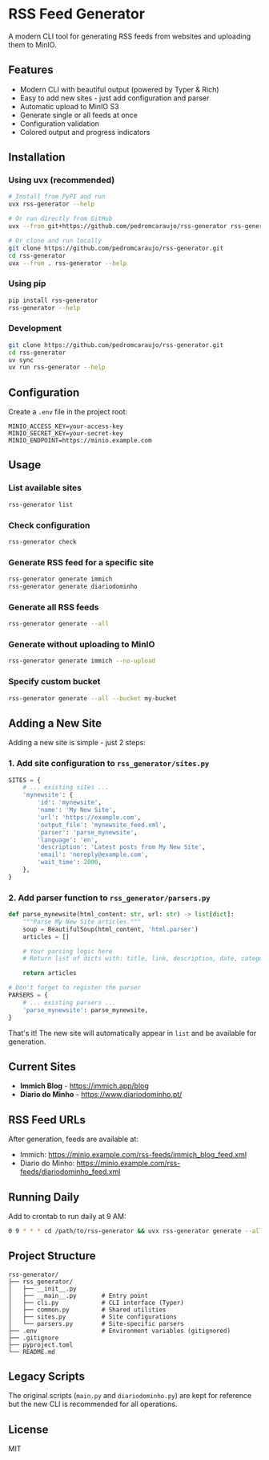 # RSS Feed Generator

A modern CLI tool for generating RSS feeds from websites and uploading them to MinIO.

## Features

- Modern CLI with beautiful output (powered by Typer & Rich)
- Easy to add new sites - just add configuration and parser
- Automatic upload to MinIO S3
- Generate single or all feeds at once
- Configuration validation
- Colored output and progress indicators

## Installation

### Using uvx (recommended)

```bash
# Install from PyPI and run
uvx rss-generator --help

# Or run directly from GitHub
uvx --from git+https://github.com/pedromcaraujo/rss-generator rss-generator --help

# Or clone and run locally
git clone https://github.com/pedromcaraujo/rss-generator.git
cd rss-generator
uvx --from . rss-generator --help
```

### Using pip

```bash
pip install rss-generator
rss-generator --help
```

### Development

```bash
git clone https://github.com/pedromcaraujo/rss-generator.git
cd rss-generator
uv sync
uv run rss-generator --help
```

## Configuration

Create a `.env` file in the project root:

```env
MINIO_ACCESS_KEY=your-access-key
MINIO_SECRET_KEY=your-secret-key
MINIO_ENDPOINT=https://minio.example.com
```

## Usage

### List available sites

```bash
rss-generator list
```

### Check configuration

```bash
rss-generator check
```

### Generate RSS feed for a specific site

```bash
rss-generator generate immich
rss-generator generate diariodominho
```

### Generate all RSS feeds

```bash
rss-generator generate --all
```

### Generate without uploading to MinIO

```bash
rss-generator generate immich --no-upload
```

### Specify custom bucket

```bash
rss-generator generate --all --bucket my-bucket
```

## Adding a New Site

Adding a new site is simple - just 2 steps:

### 1. Add site configuration to `rss_generator/sites.py`

```python
SITES = {
    # ... existing sites ...
    'mynewsite': {
        'id': 'mynewsite',
        'name': 'My New Site',
        'url': 'https://example.com',
        'output_file': 'mynewsite_feed.xml',
        'parser': 'parse_mynewsite',
        'language': 'en',
        'description': 'Latest posts from My New Site',
        'email': 'noreply@example.com',
        'wait_time': 2000,
    },
}
```

### 2. Add parser function to `rss_generator/parsers.py`

```python
def parse_mynewsite(html_content: str, url: str) -> list[dict]:
    """Parse My New Site articles."""
    soup = BeautifulSoup(html_content, 'html.parser')
    articles = []

    # Your parsing logic here
    # Return list of dicts with: title, link, description, date, category (optional)

    return articles

# Don't forget to register the parser
PARSERS = {
    # ... existing parsers ...
    'parse_mynewsite': parse_mynewsite,
}
```

That's it! The new site will automatically appear in `list` and be available for generation.

## Current Sites

- **Immich Blog** - https://immich.app/blog
- **Diario do Minho** - https://www.diariodominho.pt/

## RSS Feed URLs

After generation, feeds are available at:
- Immich: https://minio.example.com/rss-feeds/immich_blog_feed.xml
- Diario do Minho: https://minio.example.com/rss-feeds/diariodominho_feed.xml

## Running Daily

Add to crontab to run daily at 9 AM:

```bash
0 9 * * * cd /path/to/rss-generator && uvx rss-generator generate --all
```

## Project Structure

```
rss-generator/
├── rss_generator/
│   ├── __init__.py
│   ├── __main__.py       # Entry point
│   ├── cli.py            # CLI interface (Typer)
│   ├── common.py         # Shared utilities
│   ├── sites.py          # Site configurations
│   └── parsers.py        # Site-specific parsers
├── .env                  # Environment variables (gitignored)
├── .gitignore
├── pyproject.toml
└── README.md
```

## Legacy Scripts

The original scripts (`main.py` and `diariodominho.py`) are kept for reference but the new CLI is recommended for all operations.

## License

MIT
